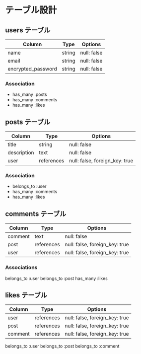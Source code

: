 # テーブル設計

## users テーブル

| Column             | Type   | Options       | 
| ------------------ | ------ | ------------- | 
| name               | string |  null: false  | 
| email              | string |  null: false  | 
| encrypted_password | string |  null: false  | 

### Association

- has_many :posts
- has_many :comments 
- has_many :likes

## posts テーブル

| Column      | Type       | Options                        | 
| ----------- | ---------- | ------------------------------ | 
| title       | string     | null: false                    | 
| description | text       | null: false                    | 
| user        | references | null: false, foreign_key: true | 

### Association

- belongs_to :user
- has_many :comments
- has_many :likes

## comments テーブル

| Column  | Type       | Options                        | 
| ------- | ---------- | ------------------------------ | 
| comment | text       | null: false                    | 
| post    | references | null: false, foreign_key: true | 
| user    | references | null: false, foreign_key: true | 

### Associations

belongs_to :user
belongs_to :post
has_many :likes

## likes テーブル

| Column  | Type       | Options                        | 
| ------- | ---------- | ------------------------------ | 
| user    | references | null: false, foreign_key: true | 
| post    | references | null: false, foreign_key: true | 
| comment | references | null: false, foreign_key: true | 

belongs_to :user
belongs_to :post
belongs_to :comment